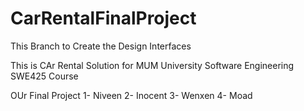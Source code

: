 # CarRentalFinalProject
This Branch to Create the Design Interfaces


This is CAr Rental Solution for MUM University Software Engineering SWE425 Course 

OUr Final Project
1- Niveen
2- Inocent
3- Wenxen
4- Moad
